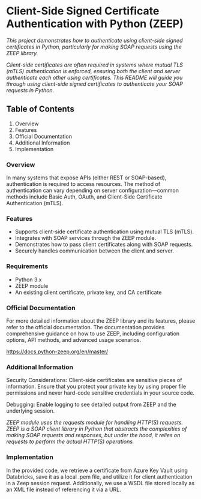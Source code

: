 # Client-Side Signed Certificate Authentication with Python (ZEEP)

*This project demonstrates how to authenticate using client-side signed certificates in Python, particularly for making SOAP requests using the ZEEP library.*

*Client-side certificates are often required in systems where mutual TLS (mTLS) authentication is enforced, ensuring both the client and server authenticate each other using certificates. This README will guide you through using client-side signed certificates to authenticate your SOAP requests in Python.*

## Table of Contents
1. Overview
2. Features
3. Official Documentation
4. Additional Information
5. Implementation

### Overview

In many systems that expose APIs (either REST or SOAP-based), authentication is required to access resources. The method of authentication can vary depending on server configuration—common methods include Basic Auth, OAuth, and Client-Side Certificate Authentication (mTLS).

### Features

- Supports client-side certificate authentication using mutual TLS (mTLS).
- Integrates with SOAP services through the ZEEP module.
- Demonstrates how to pass client certificates along with SOAP requests.
- Securely handles communication between the client and server.

### Requirements

- Python 3.x
- ZEEP module
- An existing client certificate, private key, and CA certificate

### Official Documentation

For more detailed information about the ZEEP library and its features, please refer to the official documentation. The documentation provides comprehensive guidance on how to use ZEEP, including configuration options, API methods, and advanced usage scenarios.

https://docs.python-zeep.org/en/master/

### Additional Information

Security Considerations: Client-side certificates are sensitive pieces of information. Ensure that you protect your private key by using proper file permissions and never hard-code sensitive credentials in your source code.

Debugging: Enable logging to see detailed output from ZEEP and the underlying session.

*ZEEP module uses the requests module for handling HTTP(S) requests. ZEEP is a SOAP client library in Python that abstracts the complexities of making SOAP requests and responses, but under the hood, it relies on requests to perform the actual HTTP(S) operations.*

### Implementation

In the provided code, we retrieve a certificate from Azure Key Vault using Databricks, save it as a local .pem file, and utilize it for client authentication in a Zeep session request. Additionally, we use a WSDL file stored locally as an XML file instead of referencing it via a URL.


